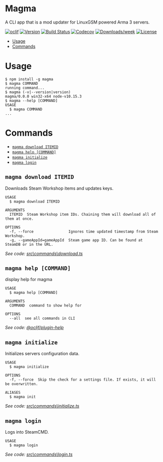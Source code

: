 Magma
=====

A CLI app that is a mod updater for LinuxGSM powered Arma 3 servers.

[![oclif](https://img.shields.io/badge/cli-oclif-brightgreen.svg)](https://oclif.io)
[![Version](https://img.shields.io/npm/v/Magma.svg)](https://npmjs.org/package/Magma)
[![Build Status](https://travis-ci.com/CreepPork/Magma.svg?token=TsdTZZVMQRx2yic71M4F&branch=master)](https://travis-ci.com/CreepPork/Magma)
[![Codecov](https://codecov.io/gh/CreepPork/Magma/branch/master/graph/badge.svg)](https://codecov.io/gh/CreepPork/Magma)
[![Downloads/week](https://img.shields.io/npm/dw/Magma.svg)](https://npmjs.org/package/Magma)
[![License](https://img.shields.io/npm/l/Magma.svg)](https://github.com/CreepPork/Magma/blob/master/package.json)

<!-- toc -->
* [Usage](#usage)
* [Commands](#commands)
<!-- tocstop -->
# Usage
<!-- usage -->
```sh-session
$ npm install -g magma
$ magma COMMAND
running command...
$ magma (-v|--version|version)
magma/0.0.0 win32-x64 node-v10.15.3
$ magma --help [COMMAND]
USAGE
  $ magma COMMAND
...
```
<!-- usagestop -->
# Commands
<!-- commands -->
* [`magma download ITEMID`](#magma-download-itemid)
* [`magma help [COMMAND]`](#magma-help-command)
* [`magma initialize`](#magma-initialize)
* [`magma login`](#magma-login)

## `magma download ITEMID`

Downloads Steam Workshop items and updates keys.

```
USAGE
  $ magma download ITEMID

ARGUMENTS
  ITEMID  Steam Workshop item IDs. Chaining them will download all of them at once.

OPTIONS
  -f, --force                Ignores time updated timestamp from Steam Workshop.
  -g, --gameAppId=gameAppId  Steam game app ID. Can be found at SteamDB or in the URL.
```

_See code: [src\commands\download.ts](https://github.com/CreepPork/Magma/blob/v0.0.0/src\commands\download.ts)_

## `magma help [COMMAND]`

display help for magma

```
USAGE
  $ magma help [COMMAND]

ARGUMENTS
  COMMAND  command to show help for

OPTIONS
  --all  see all commands in CLI
```

_See code: [@oclif/plugin-help](https://github.com/oclif/plugin-help/blob/v2.2.0/src\commands\help.ts)_

## `magma initialize`

Initializes servers configuration data.

```
USAGE
  $ magma initialize

OPTIONS
  -f, --force  Skip the check for a settings file. If exists, it will be overwritten.

ALIASES
  $ magma init
```

_See code: [src\commands\initialize.ts](https://github.com/CreepPork/Magma/blob/v0.0.0/src\commands\initialize.ts)_

## `magma login`

Logs into SteamCMD.

```
USAGE
  $ magma login
```

_See code: [src\commands\login.ts](https://github.com/CreepPork/Magma/blob/v0.0.0/src\commands\login.ts)_
<!-- commandsstop -->
